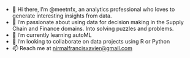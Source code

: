 - 👋 Hi there, I’m @meetnfx, an analytics professional who loves to generate interesting insights from data. 
- 👀 I’m passionate about using data for decision making in the Supply Chain and Finance domains. Into solving puzzles and problems.
- 🌱 I’m currently learning autoML
- 💞️ I’m looking to collaborate on data projects using R or Python
- 📫 Reach me at nirmalfrancisxavier@gmail.com

<!---
meetnfx/meetnfx is a ✨ special ✨ repository because its `README.md` (this file) appears on your GitHub profile.
You can click the Preview link to take a look at your changes.
--->

